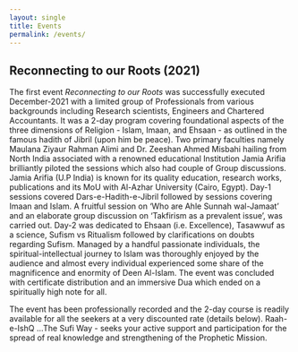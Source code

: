 ```yaml
---
layout: single
title: Events
permalink: /events/
---
```


## Reconnecting to our Roots (2021)

The first event *Reconnecting to our Roots* was successfully executed December-2021
with a limited group of Professionals from various backgrounds including Research
scientists, Engineers and Chartered Accountants. It was a 2-day program covering
foundational aspects of the three dimensions of Religion - Islam, Imaan, and Ehsaan -
as outlined in the famous hadith of Jibril (upon him be peace). Two primary faculties
namely Maulana Ziyaur Rahman Alimi and Dr. Zeeshan Ahmed Misbahi hailing from North
India associated with a renowned educational Institution Jamia Arifia brilliantly
piloted the sessions which also had couple of Group discussions. Jamia Arifia (U.P
India) is known for its quality education, research works, publications and its MoU
with Al-Azhar University (Cairo, Egypt). Day-1 sessions covered Dars-e-Hadith-e-Jibril
followed by sessions covering Imaan and Islam. A fruitful session on ‘Who are Ahle
Sunnah wal-Jamaat’ and an elaborate group discussion on ‘Takfirism as a prevalent
issue’, was carried out. Day-2 was dedicated to Ehsaan (i.e. Excellence), Tasawwuf as a
science, Sufism vs Ritualism followed by clarifications on doubts regarding Sufism.
Managed by a handful passionate individuals, the spiritual-intellectual journey to
Islam was thoroughly enjoyed by the audience and almost every individual experienced
some share of the magnificence and enormity of Deen Al-Islam. The event was concluded
with certificate distribution and an immersive Dua which ended on a spiritually high
note for all.

The event has been professionally recorded and the 2-day course is readily available
for all the seekers at a very discounted rate (details below). Raah-e-IshQ …The Sufi
Way - seeks your active support and participation for the spread of real knowledge and
strengthening of the Prophetic Mission.
